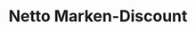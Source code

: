 ---
title: "Netto Marken-Discount"
url: /weimar/netto-marken-discount-erfurter-strasse/
shop: Supermarkt
---